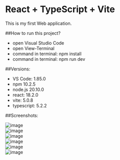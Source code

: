 # React + TypeScript + Vite<br />

This is my first Web application.<br />

##How to run this project?<br />
- open Visual Studio Code<br />
- open View-Terminal<br />
- command in terminal: npm install<br />
- command in terminal: npm run dev<br />

##Versions:<br />
- VS Code: 1.85.0<br />
- npm 10.2.5<br />
- node.js 20.10.0<br />
- react: 18.2.0<br />
- vite: 5.0.8<br />
- typescript: 5.2.2<br />

##Screenshots:<br />

![image](https://github.com/Roman194/MobileDevelopCourse_React_1/assets/66479764/9784ac29-93d6-476c-a3f9-6ee46fdfa129)<br />
![image](https://github.com/Roman194/MobileDevelopCourse_React_1/assets/66479764/2ce810cd-ab9d-4e95-a15f-15a6680d0905)<br />
![image](https://github.com/Roman194/MobileDevelopCourse_React_1/assets/66479764/91999475-e3ad-4b01-a558-65fdc17e2cce)<br />
![image](https://github.com/Roman194/MobileDevelopCourse_React_1/assets/66479764/c902a800-98db-4523-966a-59fe3d66cab8)<br />
![image](https://github.com/Roman194/MobileDevelopCourse_React_1/assets/66479764/5f78fb37-c2fd-4c26-bdfd-d86258752b8a)<br />
![image](https://github.com/Roman194/MobileDevelopCourse_React_1/assets/66479764/d424f2f8-cd2c-493d-b053-919690819d0e)<br />

